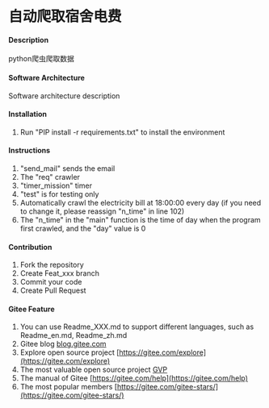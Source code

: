 # 自动爬取宿舍电费

#### Description
python爬虫爬取数据

#### Software Architecture
Software architecture description

#### Installation

1. Run "PIP install -r requirements.txt" to install the environment


#### Instructions

1. "send_mail" sends the email
2. The "req" crawler
3. "timer_mission" timer
4. "test" is for testing only
5. Automatically crawl the electricity bill at 18:00:00 every day (if you need to change it, please reassign "n_time" in line 102)
6. The "n_time" in the "main" function is the time of day when the program first crawled, and the "day" value is 0


#### Contribution

1.  Fork the repository
2.  Create Feat_xxx branch
3.  Commit your code
4.  Create Pull Request


#### Gitee Feature

1.  You can use Readme\_XXX.md to support different languages, such as Readme\_en.md, Readme\_zh.md
2.  Gitee blog [blog.gitee.com](https://blog.gitee.com)
3.  Explore open source project [https://gitee.com/explore](https://gitee.com/explore)
4.  The most valuable open source project [GVP](https://gitee.com/gvp)
5.  The manual of Gitee [https://gitee.com/help](https://gitee.com/help)
6.  The most popular members  [https://gitee.com/gitee-stars/](https://gitee.com/gitee-stars/)
